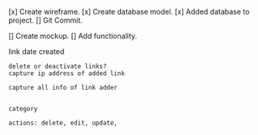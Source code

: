 [x] Create wireframe.
[x] Create database model.
[x] Added database to project.
[] Git Commit.

[] Create mockup.
[] Add functionality.


link
	date created

	delete or deactivate links?
	capture ip address of added link

	capture all info of link adder


	category

	actions: delete, edit, update, 